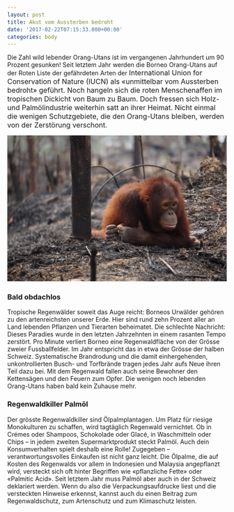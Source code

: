 ```yaml
---
layout: post
title: Akut vom Aussterben bedroht
date: '2017-02-22T07:15:33.000+00:00'
categories: body
---
```



<span style="font-weight: normal;">Die Zahl wild lebender Orang-Utans ist im vergangenen Jahrhundert um 90 Prozent gesunken! Seit letztem Jahr werden die Borneo Orang-Utans auf der Roten Liste der gefährdeten Arten der </span><span style="font-size: 1rem;">International Union for Conservation of Nature (IUCN)&nbsp;</span><span style="font-size: 1rem;">als «unmittelbar vom Aussterben bedroht» geführt. Noch hangeln sich die roten Menschenaffen im tropischen Dickicht von Baum zu Baum. Doch fressen sich Holz- und Palmölindustrie weiterhin satt an ihrer Heimat. Nicht einmal die wenigen Schutzgebiete, die den Orang-Utans bleiben, werden von der Zerstörung verschont.</span>

![](/uploads/2017/03/04/hanging-out-by-tree.jpg)

### **Bald obdachlos**

<span style="font-weight: normal;">Tropische Regenwälder soweit das Auge reicht: Borneos Urwälder gehören zu den artenreichsten unserer Erde. Hier sind rund zehn Prozent aller an Land lebenden Pflanzen und Tierarten beheimatet. Die schlechte Nachricht: Dieses Paradies wurde in den letzten Jahrzehnten in einem rasanten Tempo zerstört. Pro Minute verliert Borneo eine Regenwaldfläche von der Grösse zweier Fussballfelder. Im Jahr entspricht das in etwa der Grösse der halben Schweiz. Systematische Brandrodung und die damit einhergehenden, unkontrollierten Busch- und Torfbrände tragen jedes Jahr aufs Neue ihren Teil dazu bei. Mit dem Regenwald fallen auch seine Bewohner den Kettensägen und den Feuern zum Opfer. Die wenigen noch lebenden Orang-Utans haben bald kein Zuhause mehr.</span>

<span style="font-weight: normal;"></span>

### **Regenwaldkiller Palmöl**

<span style="font-weight: normal;">Der grösste Regenwaldkiller sind Ölpalmplantagen. Um Platz für riesige Monokulturen zu schaffen, wird tagtäglich Regenwald vernichtet. Ob in Crémes oder Shampoos, Schokolade oder Glacé, in Waschmitteln oder Chips – in jedem zweiten Supermarktprodukt steckt Palmöl. Auch dein Konsumverhalten spielt deshalb eine Rolle! Zugegeben – verantwortungsvolles Einkaufen ist nicht ganz leicht. Die Ölpalme, die auf Kosten des Regenwalds vor allem in Indonesien und Malaysia angepflanzt wird, versteckt sich oft hinter Begriffen wie «pflanzliche Fette» oder «Palmitic Acid». Seit letztem Jahr muss Palmöl aber auch in der Schweiz deklariert werden. Wenn du also die Verpackungsaufdrucke liest und die versteckten Hinweise erkennst, kannst auch du einen Beitrag zum Regenwaldschutz, zum Artenschutz und zum Klimaschutz leisten.</span>
